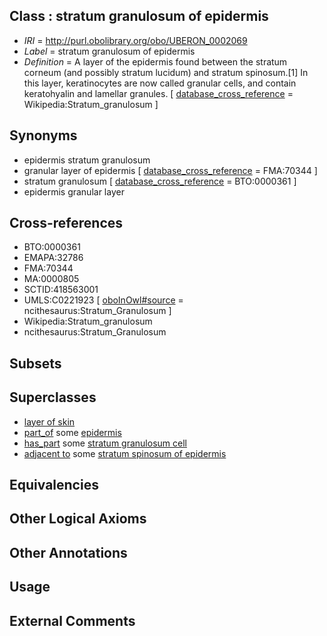 
## Class : stratum granulosum of epidermis

 * *IRI* = http://purl.obolibrary.org/obo/UBERON_0002069
 * *Label* = stratum granulosum of epidermis
 * *Definition* = A layer of the epidermis found between the stratum corneum (and possibly stratum lucidum) and stratum spinosum.[1] In this layer, keratinocytes are now called granular cells, and contain keratohyalin and lamellar granules. [ [database_cross_reference](../../ef/oboInOwl#hasDbXref.md) = Wikipedia:Stratum_granulosum ]

## Synonyms

 * epidermis stratum granulosum
 * granular layer of epidermis [ [database_cross_reference](../../ef/oboInOwl#hasDbXref.md) = FMA:70344 ]
 * stratum granulosum [ [database_cross_reference](../../ef/oboInOwl#hasDbXref.md) = BTO:0000361 ]
 * epidermis granular layer

## Cross-references

 * BTO:0000361
 * EMAPA:32786
 * FMA:70344
 * MA:0000805
 * SCTID:418563001
 * UMLS:C0221923 [ [oboInOwl#source](../../ce/oboInOwl#source.md) = ncithesaurus:Stratum_Granulosum ]
 * Wikipedia:Stratum_granulosum
 * ncithesaurus:Stratum_Granulosum

## Subsets


## Superclasses

 * [layer of skin](../../UBERON/54/UBERON_0013754.md)
 * [part_of](../../BFO/50/BFO_0000050.md) some [epidermis](../../UBERON/03/UBERON_0001003.md)
 * [has_part](../../BFO/51/BFO_0000051.md) some [stratum granulosum cell](../../CL/12/CL_0000712.md)
 * [adjacent to](../../RO/20/RO_0002220.md) some [stratum spinosum of epidermis](../../UBERON/26/UBERON_0002026.md)

## Equivalencies


## Other Logical Axioms


## Other Annotations


## Usage


## External Comments

